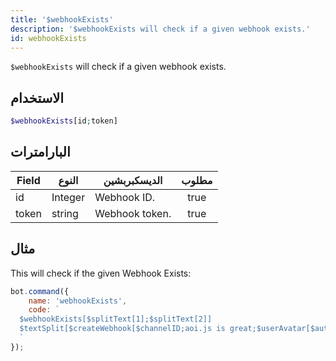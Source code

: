 ```yaml
---
title: '$webhookExists'
description: '$webhookExists will check if a given webhook exists.'
id: webhookExists
---
```


`$webhookExists` will check if a given webhook exists.

## الاستخدام

```php
$webhookExists[id;token]
```

## البارامترات

| Field | النوع   | الديسكبربشين   | مطلوب |
| ----- | ------- | -------------- |:-----:|
| id    | Integer | Webhook ID.    | true  |
| token | string  | Webhook token. | true  |

## مثال

This will check if the given Webhook Exists:

```javascript
bot.command({
    name: 'webhookExists',
    code: `
  $webhookExists[$splitText[1];$splitText[2]]
  $textSplit[$createWebhook[$channelID;aoi.js is great;$userAvatar[$authorID];Just testing.;, ];, ]
  `
});
```
